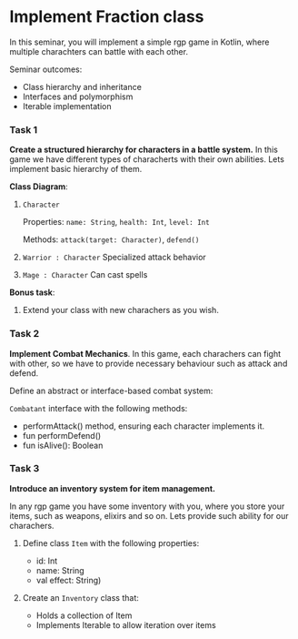 # Implement Fraction class
In this seminar, you will implement a simple rgp game in Kotlin, where multiple charachters can battle with each other. 

Seminar outcomes:
* Class hierarchy and inheritance
* Interfaces and polymorphism
* Iterable implementation


### Task 1
**Create a structured hierarchy for characters in a battle system.**
In this game we have different types of characherts with their own abilities. Lets implement basic hierarchy of them.

**Class Diagram**:

1) `Character`
   
   Properties: `name: String`, `health: Int`, `level: Int`

   Methods: `attack(target: Character)`, `defend()`

2) `Warrior : Character`
    Specialized attack behavior

3) `Mage : Character`
    Can cast spells

**Bonus task**:
1) Extend your class with new charachers as you wish.

### Task 2
**Implement Combat Mechanics**. 
In this game, each charachers can fight with other, so we have to provide necessary behaviour such as attack and defend.

Define an abstract or interface-based combat system:

`Combatant` interface with the following methods:
* performAttack() method, ensuring each character implements it.
* fun performDefend()
* fun isAlive(): Boolean


### Task 3
**Introduce an inventory system for item management.**

In any rgp game you have some inventory with you, where you store your items, such as weapons, elixirs and so on. Lets provide such ability for our charachers.

1) Define class `Item` with the following properties:
   * id: Int
   * name: String
   * val effect: String)

2) Create an `Inventory` class that:
   * Holds a collection of Item
   * Implements Iterable<Item> to allow iteration over items



